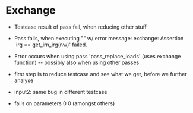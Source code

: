 # Exchange

- Testcase result of pass fail, when reducing other stuff
- Pass fails, when executing "" w/ error message: exchange: Assertion `irg == get_irn_irg(nw)' failed.
- Error occurs when using pass 'pass_replace_loads' (uses exchange function) -- possibly also when using other passes
- first step is to reduce testcase and see what we get, before we further analyse

- input2: same bug in different testcase
- fails on parameters 0 0 (amongst others)